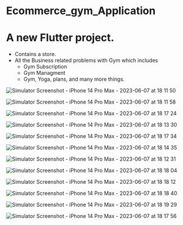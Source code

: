 # Ecommerce_gym_Application

# A new Flutter project.
  - Contains a store.
  - All the Business related problems with Gym which includes
    - Gym Subscription
    - Gym Managment
    - Gym, Yoga, plans, and many more things.

![Simulator Screenshot - iPhone 14 Pro Max - 2023-06-07 at 18 11 50](https://github.com/AuwaisQ/Ecommerce-GymManagement-App/assets/53910217/7c14fc13-551d-422e-958d-2e1c03d27cda)

![Simulator Screenshot - iPhone 14 Pro Max - 2023-06-07 at 18 11 58](https://github.com/AuwaisQ/Ecommerce-GymManagement-App/assets/53910217/5b43b180-a448-4860-a53a-6a7402f5a245)

![Simulator Screenshot - iPhone 14 Pro Max - 2023-06-07 at 18 17 24](https://github.com/AuwaisQ/Ecommerce-GymManagement-App/assets/53910217/41d27f84-2af1-4d3a-967f-e84efa8e5e6d)

![Simulator Screenshot - iPhone 14 Pro Max - 2023-06-07 at 18 13 30](https://github.com/AuwaisQ/Ecommerce-GymManagement-App/assets/53910217/da9a0069-24e2-4aae-8258-636d551c1248)

![Simulator Screenshot - iPhone 14 Pro Max - 2023-06-07 at 18 17 34](https://github.com/AuwaisQ/Ecommerce-GymManagement-App/assets/53910217/8a1cbbbd-d8a8-4a4c-8ac9-d9f953bc5582)

![Simulator Screenshot - iPhone 14 Pro Max - 2023-06-07 at 18 14 35](https://github.com/AuwaisQ/Ecommerce-GymManagement-App/assets/53910217/63803aea-418e-46f1-9cbd-0107880df8a0)

![Simulator Screenshot - iPhone 14 Pro Max - 2023-06-07 at 18 12 31](https://github.com/AuwaisQ/Ecommerce-GymManagement-App/assets/53910217/53ccd4aa-5b54-4662-9bac-cefe75df7907)

![Simulator Screenshot - iPhone 14 Pro Max - 2023-06-07 at 18 18 04](https://github.com/AuwaisQ/Ecommerce-GymManagement-App/assets/53910217/af9f5189-961a-4e07-a13d-30d8ae3922ae)

![Simulator Screenshot - iPhone 14 Pro Max - 2023-06-07 at 18 18 12](https://github.com/AuwaisQ/Ecommerce-GymManagement-App/assets/53910217/3914f516-5478-4642-aea4-0fba8459d747)

![Simulator Screenshot - iPhone 14 Pro Max - 2023-06-07 at 18 18 40](https://github.com/AuwaisQ/Ecommerce-GymManagement-App/assets/53910217/56704b93-3f31-46c0-a561-923fb4c3b90d)

![Simulator Screenshot - iPhone 14 Pro Max - 2023-06-07 at 18 19 29](https://github.com/AuwaisQ/Ecommerce-GymManagement-App/assets/53910217/5dad59a0-b3cf-4309-b4e4-d5250d8d7578)


![Simulator Screenshot - iPhone 14 Pro Max - 2023-06-07 at 18 17 56](https://github.com/AuwaisQ/Ecommerce-GymManagement-App/assets/53910217/36419ec2-bc05-4c7d-bfc0-ac2c10615d12)
